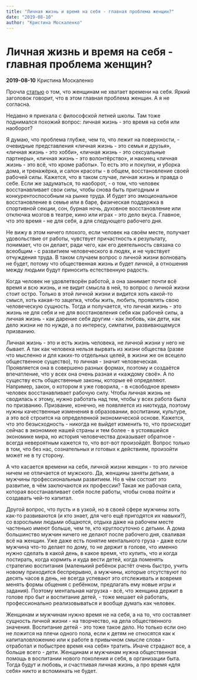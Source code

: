 ```yaml
---
title: "Личная жизнь и время на себя - главная проблема женщин?"
date: "2019-08-10"
author: "Кристина Москаленко"
---
```


# Личная жизнь и время на себя - главная проблема женщин?

**2019-08-10** Кристина Москаленко

Прочла [статью](https://life.pravda.com.ua/society/2019/07/29/237705/) о том, что женщинам не хватает времени на себя. Яркий заголовок говорит, что в этом главная проблема женщин. А я не согласна.

Недавно я приехала с философской летней школы. Там тоже поднимался похожий вопрос: личная жизнь - это время на себя или наоборот?

Я думаю, что проблема глубже, чем то, что лежит на поверхности, - очевидные представления «личная жизнь - это семья и друзья», «личная жизнь - это хобби», «личная жизнь - это сексуальные партнеры», «личная жизнь - это волонтёрство», и наконец «личная жизнь - это всё, что кроме работы». То есть это и покупки, и уборка дома, и тренажёрка, и салон красоты - в общем, восстановление своей рабочей силы. Кажется, что в таком случае, личная жизнь и правда о себе. Если же задуматься, то наоборот, - о том, что человек восстанавливает свои силы, чтобы снова быть пригодным и конкурентоспособным на рынке труда. И будет это эмоциональное восстановление в семье или в баре, физическая поддержка в спортивной секции, сон, бурная ночь, духовное восстановление или отключка мозгов в театре, кино или играх - это дело вкуса. Главное, что это время - не для себя, а для следующего рабочего дня.

Не вижу в этом ничего плохого, если человек на своём месте, получает удовольствие от работы, чувствует причастность к результату, понимает, что он делает, ради чего, как его деятельность связана со всеобщим - с развитием человеческого в людях, и не чувствует отчуждения труда. В таком случаем вопрос о личной жизни волновать не будет, потому что общественная жизнь и будет личной, а отношения между людьми будут приносить естественную радость.

Когда человек не удовлетворён работой, а она занимает почти всё время и всю жизнь, и не видит смысла в ней, то вопрос о личной жизни стоит остро. Только в этой личной жизни и видится хоть какой-то смысл, хоть какая-то зацепка, чтобы жить, любить, проявлять свою человеческую сущность. Тогда и получается, что личная жизнь - это жизнь не для себя и не для восстановления себя как рабочей силы, а личная жизнь - как дарение себя другим - как любовь, как дети, как дело жизни не по нужде, а по интересу, симпатии, развивающемуся призванию.

Личная жизнь - это и есть жизнь человека, не личной жизни у него не бывает. А так как человека нельзя вырвать из жизни общества (разве что мысленно и для каких-то отдельных целей, в жизни же он всецело общественное существо), то личная - значит человеческая. Проявляется она в совершено разных формах, поэтому и создаётся впечатление, что у всех она очень разная и «каждому своё». А по существу есть общественные законы, которые её определяют. Например, закон, о котором я уже говорила, - в «свободное время» человек восстанавливает рабочую силу. Чтобы личная жизнь не сводилась к этому, нужно работать над тем, чтобы у всех работа была по призванию. Призвание, конечно, не появляется из ниоткуда, поэтому нужны качественные изменения в образовании, воспитании, культуре, а это всё строится на определенной экономической основе. Кажется, что это безысходность - никогда не выйдет изменить то, что происходит сейчас в экономике нашей страны и тем более - в устоявшейся экономике мира, но история человечества доказывает обратное - всегда невероятным кажется то, что вот-вот произойдёт. Вопрос только в том, что без нас, сознательных и готовых к действиям, произойти может не в ту сторону.

А что касается времени на себя, личной жизни женщин - то это личное ничем не отличается от мужского. Да, женщины заняты детьми, а мужчины профессиональным развитием. Но в чём состоит это развитие, в чём заключаются их профессии? Такая же рабочая сила, которая восстанавливает себя после работы, чтобы снова пойти и создавать чей-то капитал.

Другой вопрос, что пусть и в узкой, но в своей сфере мужчины хоть как-то развиваются (и кто знает, для чего ещё пригодятся их навыки?), со взрослыми людьми общаются, отдыха даже на рабочем месте частенько имеют больше, чем те, кто круглосуточно с детьми. А дома большинство мужчин ничего не делают после рабочего дня, сваливая всё на женщин. Уже даже есть понятие ментального груза - даже если мужчина что-то делает по дому, то не держит в голове, что именно нужно сделать в какой день, в какое время, что купить, что и когда постирать, когда кормить и куда вести детей, когда поменять стратегию воспитания (маленький ребёнок растёт очень быстро, учить новому приходится беспрерывно, а мужчины, которые отсутствуют по десять часов в день, не всегда успевают это отслеживать и вовремя менять формы общения с ребёнком, предлагать ему новые игры и задания). Поэтому ментальная нагрузка - всё, что женщина держит в голове про быт и воспитание детей, - тоже мешает ей работать, профессионально реализовываться и вообще думать как человек.

Женщинам и мужчинам нужно время не на себя, а на то, что составляет сущность личной жизни - на творчество, на дела общественного значения. Воспитание детей - это тоже такое дело. Но только если оно не ложится на плечи одного пола, если к детям не относятся как к капиталовложению или к работе в привычном смысле слова - отработал и побыстрее время «на себя» тратить. Иначе страдают все, а больше всего - дети. Женщинам и мужчинам нужна общественная помощь в воспитании нового поколения и себя, в организации быта. Тогда будут и любовь, и счастливая личная жизнь, а про время «для себя» никто и вспоминать не будет.